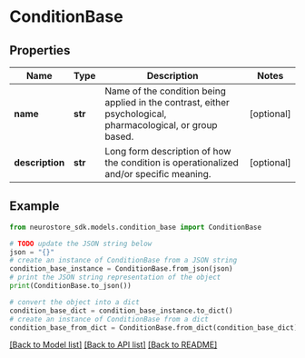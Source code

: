 # ConditionBase


## Properties

Name | Type | Description | Notes
------------ | ------------- | ------------- | -------------
**name** | **str** | Name of the condition being applied in the contrast, either psychological, pharmacological, or group based. | [optional] 
**description** | **str** | Long form description of how the condition is operationalized and/or specific meaning. | [optional] 

## Example

```python
from neurostore_sdk.models.condition_base import ConditionBase

# TODO update the JSON string below
json = "{}"
# create an instance of ConditionBase from a JSON string
condition_base_instance = ConditionBase.from_json(json)
# print the JSON string representation of the object
print(ConditionBase.to_json())

# convert the object into a dict
condition_base_dict = condition_base_instance.to_dict()
# create an instance of ConditionBase from a dict
condition_base_from_dict = ConditionBase.from_dict(condition_base_dict)
```
[[Back to Model list]](../README.md#documentation-for-models) [[Back to API list]](../README.md#documentation-for-api-endpoints) [[Back to README]](../README.md)


